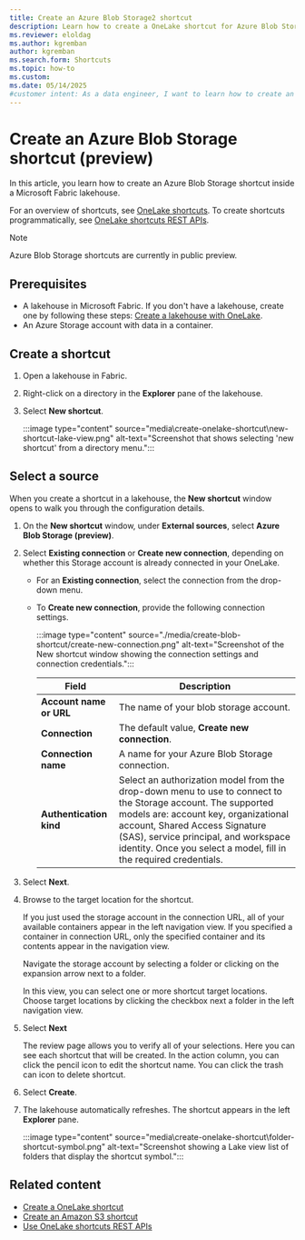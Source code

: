 ```yaml
---
title: Create an Azure Blob Storage2 shortcut
description: Learn how to create a OneLake shortcut for Azure Blob Storage inside a Microsoft Fabric lakehouse.
ms.reviewer: eloldag
ms.author: kgremban
author: kgremban
ms.search.form: Shortcuts
ms.topic: how-to
ms.custom:
ms.date: 05/14/2025
#customer intent: As a data engineer, I want to learn how to create an Azure Blob Storage shortcut inside a Microsoft Fabric lakehouse so that I can efficiently manage and access my data.
---
```


# Create an Azure Blob Storage shortcut (preview)

In this article, you learn how to create an Azure Blob Storage shortcut inside a Microsoft Fabric lakehouse.

For an overview of shortcuts, see [OneLake shortcuts](onelake-shortcuts.md). To create shortcuts programmatically, see [OneLake shortcuts REST APIs](onelake-shortcuts-rest-api.md).

>[!NOTE]
>Azure Blob Storage shortcuts are currently in public preview.

## Prerequisites

- A lakehouse in Microsoft Fabric. If you don't have a lakehouse, create one by following these steps: [Create a lakehouse with OneLake](create-lakehouse-onelake.md).
- An Azure Storage account with data in a container.

## Create a shortcut

1. Open a lakehouse in Fabric.

1. Right-click on a directory in the **Explorer** pane of the lakehouse.

1. Select **New shortcut**.

   :::image type="content" source="media\create-onelake-shortcut\new-shortcut-lake-view.png" alt-text="Screenshot that shows selecting 'new shortcut' from a directory menu.":::

## Select a source

When you create a shortcut in a lakehouse, the **New shortcut** window opens to walk you through the configuration details.

1. On the **New shortcut** window, under **External sources**, select **Azure Blob Storage (preview)**.

1. Select **Existing connection** or **Create new connection**, depending on whether this Storage account is already connected in your OneLake.

   * For an **Existing connection**, select the connection from the drop-down menu.

   * To **Create new connection**, provide the following connection settings.

     :::image type="content" source="./media/create-blob-shortcut/create-new-connection.png" alt-text="Screenshot of the New shortcut window showing the connection settings and connection credentials.":::

     |Field | Description|
     |-----|-----|
     | **Account name or URL**| The name of your blob storage account. |
     |**Connection** | The default value, **Create new connection**. |
     |**Connection name** | A name for your Azure Blob Storage connection.|
     |**Authentication kind**| Select an authorization model from the drop-down menu to use to connect to the Storage account. The supported models are: account key, organizational account, Shared Access Signature (SAS), service principal, and workspace identity. Once you select a model, fill in the required credentials.|

1. Select **Next**.
1. Browse to the target location for the shortcut.

   If you just used the storage account in the connection URL, all of your available containers appear in the left navigation view. If you specified a container in connection URL, only the specified container and its contents appear in the navigation view.

   Navigate the storage account by selecting a folder or clicking on the expansion arrow next to a folder.

   In this view, you can select one or more shortcut target locations. Choose target locations by clicking the checkbox next a folder in the left navigation view.

1. Select **Next**

   The review page allows you to verify all of your selections. Here you can see each shortcut that will be created. In the action column, you can click the pencil icon to edit the shortcut name. You can click the trash can icon to delete shortcut.

1. Select **Create**.

1. The lakehouse automatically refreshes. The shortcut appears in the left **Explorer** pane.

   :::image type="content" source="media\create-onelake-shortcut\folder-shortcut-symbol.png" alt-text="Screenshot showing a Lake view list of folders that display the shortcut symbol.":::

## Related content

- [Create a OneLake shortcut](create-onelake-shortcut.md)
- [Create an Amazon S3 shortcut](create-s3-shortcut.md)
- [Use OneLake shortcuts REST APIs](onelake-shortcuts-rest-api.md)

